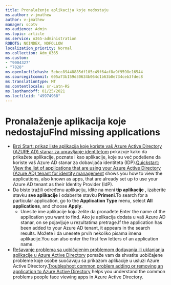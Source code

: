 ```yaml
---
title: Pronalaženje aplikacija koje nedostaju
ms.author: v-jmathew
author: v-jmathew
manager: scotv
ms.audience: Admin
ms.topic: article
ms.service: o365-administration
ROBOTS: NOINDEX, NOFOLLOW
localization_priority: Normal
ms.collection: Adm_O365
ms.custom:
- "9004327"
- "7828"
ms.openlocfilehash: 5ebcc89448885df105c49f64af8a9f9598e16544
ms.sourcegitcommit: 605a73b159d30634b064c1b63b0e734ceb3fdec8
ms.translationtype: MT
ms.contentlocale: sr-Latn-RS
ms.lasthandoff: 01/25/2021
ms.locfileid: "49974968"
---
```

# <a name="find-missing-applications"></a><span data-ttu-id="7967c-102">Pronalaženje aplikacija koje nedostaju</span><span class="sxs-lookup"><span data-stu-id="7967c-102">Find missing applications</span></span>

- <span data-ttu-id="7967c-103">[Brzi Start: prikaz liste aplikacija koje koriste vaš Azure Active Directory (AZURE AD) stanar za upravljanje identitetom](https://docs.microsoft.com/azure/active-directory/manage-apps/view-applications-portal) pokazuje kako da prikažete aplikacije, poznate i kao aplikacije, koje su već podešene da koriste vaš Azure AD stanar za dobavljača identiteta (IDP).</span><span class="sxs-lookup"><span data-stu-id="7967c-103">[Quickstart: View the list of applications that are using your Azure Active Directory (Azure AD) tenant for identity management](https://docs.microsoft.com/azure/active-directory/manage-apps/view-applications-portal) shows you how to view the applications, also known as apps, that are already set up to use your Azure AD tenant as their Identity Provider (IdP).</span></span>
- <span data-ttu-id="7967c-104">Da biste tražili određenu aplikaciju, idite na meni **tip aplikacije** , izaberite stavku **sve aplikacije** i odaberite stavku **Primeni**.</span><span class="sxs-lookup"><span data-stu-id="7967c-104">To search for a particular application, go to the **Application Type** menu, select **All applications**, and choose **Apply**.</span></span>
  - <span data-ttu-id="7967c-105">Unesite ime aplikacije koju želite da pronađete.</span><span class="sxs-lookup"><span data-stu-id="7967c-105">Enter the name of the application you want to find.</span></span> <span data-ttu-id="7967c-106">Ako je aplikacija dodata u vaš Azure AD stanar, on se pojavljuje u rezultatima pretrage.</span><span class="sxs-lookup"><span data-stu-id="7967c-106">If the application has been added to your Azure AD tenant, it appears in the search results.</span></span> <span data-ttu-id="7967c-107">Možete i da unesete prvih nekoliko pisama imena aplikacije.</span><span class="sxs-lookup"><span data-stu-id="7967c-107">You can also enter the first few letters of an application name.</span></span>
- <span data-ttu-id="7967c-108">[Rešavanje problema sa uobičajenim problemom dodavanja ili uklanjanja aplikacije u Azure Active Directory](https://docs.microsoft.com/azure/active-directory/manage-apps/troubleshoot-adding-apps) pomaže vam da shvatite uobičajene probleme koje osobe suočavaju sa prikazom aplikacije u usluzi Azure Active Directory.</span><span class="sxs-lookup"><span data-stu-id="7967c-108">[Troubleshoot common problem adding or removing an application to Azure Active Directory](https://docs.microsoft.com/azure/active-directory/manage-apps/troubleshoot-adding-apps) helps you understand the common problems people face viewing apps in Azure Active Directory.</span></span>

